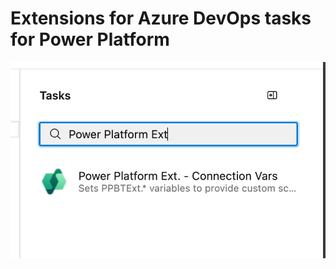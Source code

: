 # Extensions for Azure DevOps tasks for Power Platform

![Azure Pipelines](./extension/assets/images/sample-pipeline.png)